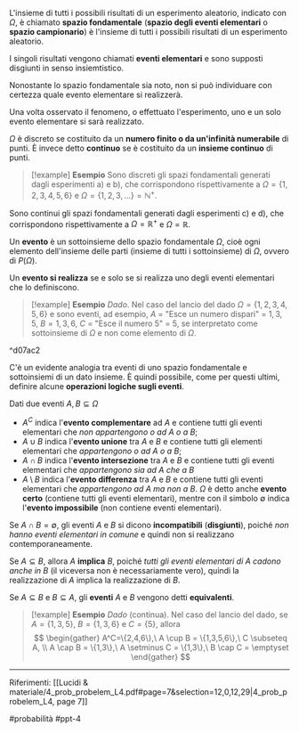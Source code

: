 L'insieme di tutti i possibili risultati di un esperimento aleatorio, indicato con $\Omega$, è chiamato **spazio fondamentale** (**spazio degli eventi elementari** o **spazio campionario**) è l'insieme di tutti i possibili risultati di un esperimento aleatorio.

I singoli risultati vengono chiamati **eventi elementari** e sono supposti disgiunti in senso insiemtistico.

Nonostante lo spazio fondamentale sia noto, non si può individuare con certezza quale evento elementare si realizzerà.

Una volta osservato il fenomeno, o effettuato l'esperimento, uno e un solo evento elementare si sarà realizzato.

$\Omega$ è discreto se costituito da un **numero finito o da un'infinità numerabile** di punti. È invece detto **continuo** se è costituito da un **insieme continuo** di punti.

>[!example] **Esempio**
>Sono discreti gli spazi fondamentali generati dagli esperimenti a) e b), che corrispondono rispettivamente a $\Omega = \{1, 2, 3, 4, 5, 6\}$ e $\Omega = \{1, 2, 3, ...\} = \mathbb{N}^
>+$.
>
Sono continui gli spazi fondamentali generati dagli esperimenti c) e d), che corrispondono rispettivamente a $\Omega = \mathbb{R}^+$ e $\Omega = \mathbb{R}$.

Un **evento** è un sottoinsieme dello spazio fondamentale $\Omega$, cioè ogni elemento dell'insieme delle parti (insieme di tutti i sottoinsieme) di $\Omega$, ovvero di $P(\Omega)$.

Un **evento si realizza** se e solo se si realizza uno degli eventi elementari che lo definiscono.

>[!example] **Esempio**
>*Dado*. Nel caso del lancio del dado $\Omega = \{1,2,3,4,5,6\}$ e sono eventi, ad esempio, $A$ = "Esce un numero dispari" = ${1,3,5}$, $B = {1,3,6}$, $C$ = "Esce il numero 5" = ${5}$, se interpretato come sottoinsieme di $\Omega$ e non come elemento di $\Omega$.

^d07ac2

C'è un evidente analogia tra eventi di uno spazio fondamentale e sottoinsiemi di un dato insieme. È quindi possibile, come per questi ultimi, definire alcune **operazioni logiche sugli eventi**.

Dati due eventi $A, B \subseteq \Omega$
* $A^C$ indica l'**evento complementare** ad $A$ e contiene tutti gli eventi elementari che *non appartengono o ad $A$ o a $B$*;
* $A \cup B$ indica l'**evento unione** tra $A$ e $B$ e contiene tutti gli elementi elementari che *appartengono o ad $A$ o a $B$*;
* $A \cap B$ indica l'**evento intersezione** tra $A$ e $B$ e contiene tutti gli eventi elementari che *appartengono sia ad $A$ che a $B$*
* $A \setminus B$ indica l'**evento differenza** tra $A$ e $B$ e contiene tutti gli eventi elementari che *appartengono ad $A$ ma non a $B$*.
$\Omega$ è detto anche **evento certo** (contiene tutti gli eventi elementari), mentre con il simbolo $\emptyset$ indica l'**evento impossibile**  (non contiene eventi elementari).

Se $A \cap B = \emptyset$, gli eventi $A$ e $B$ si dicono **incompatibili** (**disgiunti**), poiché *non hanno eventi elementari in comune* e quindi non si realizzano contemporaneamente.

Se $A \subseteq B$, allora $A$ **implica** $B$, poiché *tutti gli eventi elementari di $A$ cadono anche in $B$* (il viceversa non è necessariamente vero), quindi la realizzazione di $A$ implica la realizzazione di $B$.

Se $A \subseteq B$ e $B \subseteq A$, gli **eventi** $A$ e $B$ vengono detti **equivalenti**.

>[!example] **Esempio**
*Dado* (continua). Nel caso del lancio del dado, se $A = \{1,3,5\},\ B = \{1,3,6\}$ e $C=\{5\}$, allora $$ \begin{gather} 
A^C=\{2,4,6\},\ A \cup B = \{1,3,5,6\},\ C \subseteq A, \\
A \cap B = \{1,3\},\ A \setminus C = \{1,3\},\ B \cap C = \emptyset
 \end{gather} $$
 
***
Riferimenti:
[[Lucidi & materiale/4_prob_probelem_L4.pdf#page=7&selection=12,0,12,29|4_prob_probelem_L4, page 7]]

#probabilità 
#ppt-4 